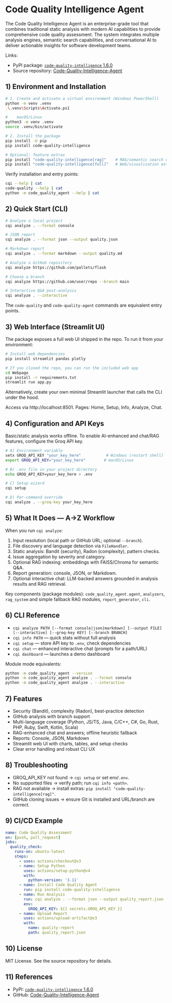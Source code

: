 # Code Quality Intelligence Agent

The Code Quality Intelligence Agent is an enterprise-grade tool that combines traditional static analysis with modern AI capabilities to provide comprehensive code quality assessment. The system integrates multiple analysis engines, semantic search capabilities, and conversational AI to deliver actionable insights for software development teams.


Links:
- PyPI package: [`code-quality-intelligence` 1.6.0](https://pypi.org/project/code-quality-intelligence/1.6.0/)
- Source repository: [Code-Quality-Intelligence-Agent](https://github.com/suvraadeep/Code-Quality-Intelligence-Agent.git)

## 1) Environment and Installation

```bash
# 1. Create and activate a virtual environment (Windows PowerShell)
python -m venv .venv
.\.venv\Scripts\Activate.ps1

#    macOS/Linux
python3 -m venv .venv
source .venv/bin/activate

# 2. Install the package
pip install -U pip
pip install code-quality-intelligence

# Optional: feature extras
pip install "code-quality-intelligence[rag]"    # RAG/semantic search extras
pip install "code-quality-intelligence[full]"   # Web/visualization extras
```

Verify installation and entry points:
```bash
cqi --help | cat
code-quality --help | cat
python -m code_quality_agent --help | cat
```

## 2) Quick Start (CLI)

```bash
# Analyze a local project
cqi analyze . --format console

# JSON report
cqi analyze . --format json --output quality.json

# Markdown report
cqi analyze . --format markdown --output quality.md

# Analyze a GitHub repository
cqi analyze https://github.com/pallets/flask

# Choose a branch
cqi analyze https://github.com/user/repo --branch main

# Interactive Q&A post-analysis
cqi analyze . --interactive
```

The `code-quality` and `code-quality-agent` commands are equivalent entry points.

## 3) Web Interface (Streamlit UI)

The package exposes a full web UI shipped in the repo. To run it from your environment:

```bash
# Install web dependencies
pip install streamlit pandas plotly

# If you cloned the repo, you can run the included web app
cd Webpage
pip install -r requirements.txt
streamlit run app.py
```

Alternatively, create your own minimal Streamlit launcher that calls the CLI under the hood.

Access via http://localhost:8501. Pages: Home, Setup, Info, Analyze, Chat.

## 4) Configuration and API Keys

Basic/static analysis works offline. To enable AI-enhanced and chat/RAG features, configure the Groq API key.

```bash
# A) Environment variable
setx GROQ_API_KEY "your_key_here"           # Windows (restart shell)
export GROQ_API_KEY="your_key_here"        # macOS/Linux

# B) .env file in your project directory
echo GROQ_API_KEY=your_key_here > .env

# C) Setup wizard
cqi setup

# D) Per-command override
cqi analyze . --groq-key your_key_here
```

## 5) What It Does — A→Z Workflow

When you run `cqi analyze`:
1. Input resolution (local path or GitHub URL; optional `--branch`).
2. File discovery and language detection via `FileHandler`.
3. Static analysis: Bandit (security), Radon (complexity), pattern checks.
4. Issue aggregation by severity and category.
5. Optional RAG indexing: embeddings with FAISS/Chroma for semantic Q&A.
6. Report generation: console, JSON, or Markdown.
7. Optional interactive chat: LLM-backed answers grounded in analysis results and RAG retrieval.

Key components (package modules): `code_quality_agent.agent`, `analyzers`, `rag_system` and simple fallback RAG modules, `report_generator`, `cli`.

## 6) CLI Reference

- `cqi analyze PATH [--format console|json|markdown] [--output FILE] [--interactive] [--groq-key KEY] [--branch BRANCH]`
- `cqi info PATH` — quick stats without full analysis
- `cqi setup` — store API key to `.env`, check dependencies
- `cqi chat` — enhanced interactive chat (prompts for a path/URL)
- `cqi dashboard` — launches a demo dashboard

Module mode equivalents:
```bash
python -m code_quality_agent --version
python -m code_quality_agent analyze . --format console
python -m code_quality_agent analyze . --interactive
```

## 7) Features

- Security (Bandit), complexity (Radon), best-practice detection
- GitHub analysis with branch support
- Multi-language coverage (Python, JS/TS, Java, C/C++, C#, Go, Rust, PHP, Ruby, Swift, Kotlin, Scala)
- RAG-enhanced chat and answers; offline heuristic fallback
- Reports: Console, JSON, Markdown
- Streamlit web UI with charts, tables, and setup checks
- Clear error handling and robust CLI UX

## 8) Troubleshooting

- GROQ_API_KEY not found → `cqi setup` or set env/`.env`.
- No supported files → verify path; run `cqi info <path>`.
- RAG not available → install extras: `pip install "code-quality-intelligence[rag]"`.
- GitHub cloning issues → ensure Git is installed and URL/branch are correct.

## 9) CI/CD Example

```yaml
name: Code Quality Assessment
on: [push, pull_request]
jobs:
  quality_check:
    runs-on: ubuntu-latest
    steps:
      - uses: actions/checkout@v3
      - name: Setup Python
        uses: actions/setup-python@v4
        with:
          python-version: '3.11'
      - name: Install Code Quality Agent
        run: pip install code-quality-intelligence
      - name: Run Analysis
        run: cqi analyze . --format json --output quality_report.json
        env:
          GROQ_API_KEY: ${{ secrets.GROQ_API_KEY }}
      - name: Upload Report
        uses: actions/upload-artifact@v3
        with:
          name: quality-report
          path: quality_report.json
```

## 10) License

MIT License. See the source repository for details.

## 11) References

- PyPI: [`code-quality-intelligence` 1.6.0](https://pypi.org/project/code-quality-intelligence/1.6.0/)
- GitHub: [Code-Quality-Intelligence-Agent](https://github.com/suvraadeep/Code-Quality-Intelligence-Agent.git)



